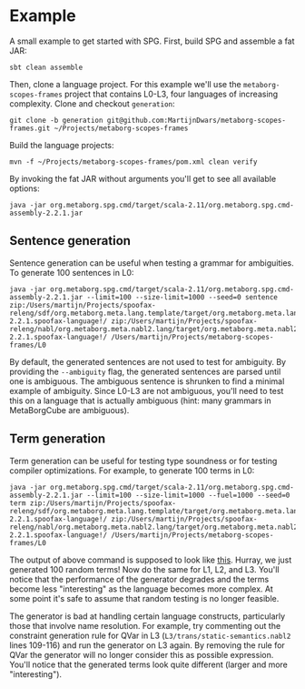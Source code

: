 # Example

A small example to get started with SPG. First, build SPG and assemble a fat JAR:

```
sbt clean assemble
```

Then, clone a language project. For this example we'll use the `metaborg-scopes-frames` project that contains L0-L3, four languages of increasing complexity. Clone and checkout `generation`:

```
git clone -b generation git@github.com:MartijnDwars/metaborg-scopes-frames.git ~/Projects/metaborg-scopes-frames
```

Build the language projects:

```
mvn -f ~/Projects/metaborg-scopes-frames/pom.xml clean verify
```

By invoking the fat JAR without arguments you'll get to see all available options:

```
java -jar org.metaborg.spg.cmd/target/scala-2.11/org.metaborg.spg.cmd-assembly-2.2.1.jar
```

## Sentence generation

Sentence generation can be useful when testing a grammar for ambiguities. To generate 100 sentences in L0:

```
java -jar org.metaborg.spg.cmd/target/scala-2.11/org.metaborg.spg.cmd-assembly-2.2.1.jar --limit=100 --size-limit=1000 --seed=0 sentence zip:/Users/martijn/Projects/spoofax-releng/sdf/org.metaborg.meta.lang.template/target/org.metaborg.meta.lang.template-2.2.1.spoofax-language!/ zip:/Users/martijn/Projects/spoofax-releng/nabl/org.metaborg.meta.nabl2.lang/target/org.metaborg.meta.nabl2.lang-2.2.1.spoofax-language!/ /Users/martijn/Projects/metaborg-scopes-frames/L0
```

By default, the generated sentences are not used to test for ambiguity. By providing the `--ambiguity` flag, the generated sentences are parsed until one is ambiguous. The ambiguous sentence is shrunken to find a minimal example of ambiguity. Since L0-L3 are not ambiguous, you'll need to test this on a language that is actually ambiguous (hint: many grammars in MetaBorgCube are ambiguous).

## Term generation

Term generation can be useful for testing type soundness or for testing compiler optimizations. For example, to generate 100 terms in L0:

```
java -jar org.metaborg.spg.cmd/target/scala-2.11/org.metaborg.spg.cmd-assembly-2.2.1.jar --limit=100 --size-limit=1000 --fuel=1000 --seed=0 term zip:/Users/martijn/Projects/spoofax-releng/sdf/org.metaborg.meta.lang.template/target/org.metaborg.meta.lang.template-2.2.1.spoofax-language!/ zip:/Users/martijn/Projects/spoofax-releng/nabl/org.metaborg.meta.nabl2.lang/target/org.metaborg.meta.nabl2.lang-2.2.1.spoofax-language!/ /Users/martijn/Projects/metaborg-scopes-frames/L0
```

The output of above command is supposed to look like [this](https://gist.github.com/MartijnDwars/13f3588620820ce2292eba7fb8a2cec8). Hurray, we just generated 100 random terms! Now do the same for L1, L2, and L3. You'll notice that the performance of the generator degrades and the terms become less "interesting" as the language becomes more complex. At some point it's safe to assume that random testing is no longer feasible.

The generator is bad at handling certain language constructs, particularly those that involve name resolution. For example, try commenting out the constraint generation rule for QVar in L3 (`L3/trans/static-semantics.nabl2` lines 109-116) and run the generator on L3 again. By removing the rule for QVar the generator will no longer consider this as possible expression. You'll notice that the generated terms look quite different (larger and more "interesting").

